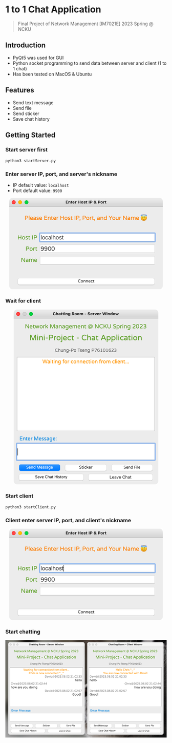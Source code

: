# 1 to 1 Chat Application

> Final Project of Network Management [IM7021E] 2023 Spring @ NCKU

## Introduction

- PyQt5 was used for GUI
- Python socket programming to send data between server and client (1 to 1 chat)
- Has been tested on MacOS & Ubuntu

## Features

- Send text message
- Send file
- Send sticker
- Save chat history

## Getting Started

### Start server first

```bash
python3 startServer.py
```

### Enter server IP, port, and server's nickname

- IP default value: `localhost`
- Port default value: `9900`

<p align=center>
    <img src="img/server.png">
</p>

### Wait for client

<p align=center>
    <img src="img/server_window.png">
</p>

### Start client

```bash
python3 startClient.py
```

### Client enter server IP, port, and client's nickname

<p align=center>
    <img src="img/client.png">
</p>

### Start chatting

<p align=center>
    <img src="img/chat.png">
</p>